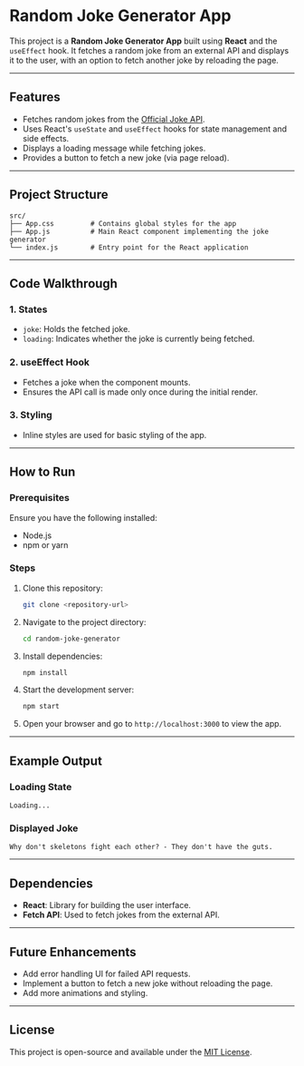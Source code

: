 # Random Joke Generator App

This project is a **Random Joke Generator App** built using **React** and the `useEffect` hook. It fetches a random joke from an external API and displays it to the user, with an option to fetch another joke by reloading the page.

---

## Features

- Fetches random jokes from the [Official Joke API](https://official-joke-api.appspot.com/random_joke).
- Uses React's `useState` and `useEffect` hooks for state management and side effects.
- Displays a loading message while fetching jokes.
- Provides a button to fetch a new joke (via page reload).

---

## Project Structure

```plaintext
src/
├── App.css         # Contains global styles for the app
├── App.js          # Main React component implementing the joke generator
└── index.js        # Entry point for the React application
```

---

## Code Walkthrough

### 1. **States**
- `joke`: Holds the fetched joke.
- `loading`: Indicates whether the joke is currently being fetched.

### 2. **useEffect Hook**
- Fetches a joke when the component mounts.
- Ensures the API call is made only once during the initial render.

### 3. **Styling**
- Inline styles are used for basic styling of the app.

---

## How to Run

### Prerequisites
Ensure you have the following installed:
- Node.js
- npm or yarn

### Steps
1. Clone this repository:
   ```bash
   git clone <repository-url>
   ```

2. Navigate to the project directory:
   ```bash
   cd random-joke-generator
   ```

3. Install dependencies:
   ```bash
   npm install
   ```

4. Start the development server:
   ```bash
   npm start
   ```

5. Open your browser and go to `http://localhost:3000` to view the app.

---

## Example Output

### Loading State
```
Loading...
```

### Displayed Joke
```
Why don't skeletons fight each other? - They don't have the guts.
```

---

## Dependencies

- **React**: Library for building the user interface.
- **Fetch API**: Used to fetch jokes from the external API.

---

## Future Enhancements

- Add error handling UI for failed API requests.
- Implement a button to fetch a new joke without reloading the page.
- Add more animations and styling.

---

## License
This project is open-source and available under the [MIT License](LICENSE).
